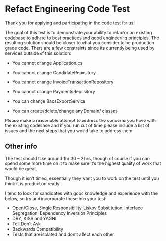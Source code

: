 # Refact Engineering Code Test

Thank you for applying and participating in the code test for us! 

The goal of this test is to demonstrate your ability to refactor an existing codebase to adhere to best practices
and good engineering principles. The resulting solution should be closer to what you consider to be production 
grade code. There are a few constraints since its currently being used by services outside of this solution:

* You cannot change Application.cs
* You cannot change CandidateRepository
* You cannot change InvoiceTransactionRepository
* You cannot change PaymentsRepository

* You can change BacsExportService
* You can create/delete/change any Domain/ classes

Please make a reasonable attempt to address the concerns you have with the existing codebase and if you run
out of time please include a list of issues and the next steps that you would take to address them.

## Other info
The test should take around 1hr 30 – 2 hrs, though of course if you can spend some more time on it to make sure it’s the highest quality of work that would be great.

Though it isn’t timed, essentially they want you to work on the test until you think it is production ready.

I tend to look for candidates with good knowledge and experience with the below, so try and incorporate these into your test:

- Open/Close, Single Responsibility, Liskov Substitution, Interface Segregation, Dependency Inversion Principles
- DRY, KISS and YAGNI
- Tell Don’t Ask
- Backwards Compatibility
- Tests that are isolated and don’t affect each other
